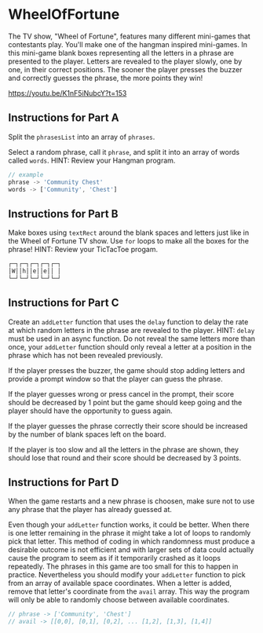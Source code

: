 # WheelOfFortune

The TV show, "Wheel of Fortune", features many different mini-games that contestants play. You'll make one of the hangman inspired mini-games. In this mini-game blank boxes representing all the letters in a phrase are presented to the player. Letters are revealed to the player slowly, one by one, in their correct positions. The sooner the player presses the buzzer and correctly guesses the phrase, the more points they win!

https://youtu.be/K1nF5iNubcY?t=153

## Instructions for Part A

Split the `phrasesList` into an array of `phrases`.

Select a random phrase, call it `phrase`, and split it into an array of words called `words`. HINT: Review your Hangman program.

```js
// example
phrase -> 'Community Chest'
words -> ['Community', 'Chest']
```

## Instructions for Part B

Make boxes using `textRect` around the blank spaces and letters just like in the Wheel of Fortune TV show. Use `for` loops to make all the boxes for the phrase! HINT: Review your TicTacToe progam.

```txt
┌─┐┌─┐┌─┐┌─┐┌─┐
│W││h││e││e││ │
└─┘└─┘└─┘└─┘└─┘
```

## Instructions for Part C

Create an `addLetter` function that uses the `delay` function to delay the rate at which random letters in the phrase are revealed to the player. HINT: `delay` must be used in an async function. Do not reveal the same letters more than once, your `addLetter` function should only reveal a letter at a position in the phrase which has not been revealed previously.

If the player presses the buzzer, the game should stop adding letters and provide a prompt window so that the player can guess the phrase.

If the player guesses wrong or press cancel in the prompt, their score should be decreased by 1 point but the game should keep going and the player should have the opportunity to guess again.

If the player guesses the phrase correctly their score should be increased by the number of blank spaces left on the board.

If the player is too slow and all the letters in the phrase are shown, they should lose that round and their score should be decreased by 3 points.

## Instructions for Part D

When the game restarts and a new phrase is choosen, make sure not to use any phrase that the player has already guessed at.

Even though your `addLetter` function works, it could be better. When there is one letter remaining in the phrase it might take a lot of loops to randomly pick that letter. This method of coding in which randomness must produce a desirable outcome is not efficient and with larger sets of data could actually cause the program to seem as if it temporarily crashed as it loops repeatedly. The phrases in this game are too small for this to happen in practice. Nevertheless you should modify your `addLetter` function to pick from an array of available space coordinates. When a letter is added, remove that letter's coordinate from the `avail` array. This way the program will only be able to randomly choose between available coordinates.

```js
// phrase -> ['Community', 'Chest']
// avail -> [[0,0], [0,1], [0,2], ... [1,2], [1,3], [1,4]]
```
